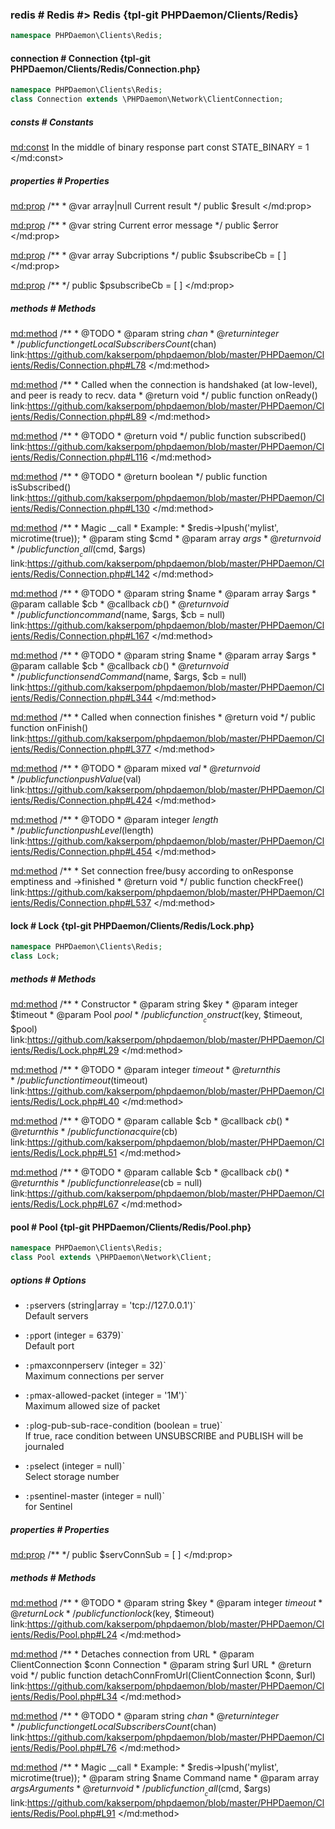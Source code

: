 ### redis # Redis #> Redis {tpl-git PHPDaemon/Clients/Redis}

```php
namespace PHPDaemon\Clients\Redis;
```

<!-- include-namespace path="\PHPDaemon\Clients\Redis" level="" access="" -->
#### connection # Connection {tpl-git PHPDaemon/Clients/Redis/Connection.php}

```php
namespace PHPDaemon\Clients\Redis;
class Connection extends \PHPDaemon\Network\ClientConnection;
```

##### consts # Constants

<md:const>
In the middle of binary response part
const STATE_BINARY = 1
</md:const>

<div class="clearboth"></div>

##### properties # Properties

<md:prop>
/**
	 * @var array|null Current result
	 */
public $result
</md:prop>

<md:prop>
/**
	 * @var string Current error message
	 */
public $error
</md:prop>

<md:prop>
/**
	 * @var array Subcriptions
	 */
public $subscribeCb = [ ]
</md:prop>

<md:prop>
/**
 */
public $psubscribeCb = [ ]
</md:prop>

<div class="clearboth"></div>

##### methods # Methods

<md:method>
/**
	 * @TODO
	 * @param  string $chan
	 * @return integer
	 */
public function getLocalSubscribersCount($chan)
link:https://github.com/kakserpom/phpdaemon/blob/master/PHPDaemon/Clients/Redis/Connection.php#L78
</md:method>

<md:method>
/**
	 * Called when the connection is handshaked (at low-level), and peer is ready to recv. data
	 * @return void
	 */
public function onReady()
link:https://github.com/kakserpom/phpdaemon/blob/master/PHPDaemon/Clients/Redis/Connection.php#L89
</md:method>

<md:method>
/**
	 * @TODO
	 * @return void
	 */
public function subscribed()
link:https://github.com/kakserpom/phpdaemon/blob/master/PHPDaemon/Clients/Redis/Connection.php#L116
</md:method>

<md:method>
/**
	 * @TODO
	 * @return boolean
	 */
public function isSubscribed()
link:https://github.com/kakserpom/phpdaemon/blob/master/PHPDaemon/Clients/Redis/Connection.php#L130
</md:method>

<md:method>
/**
	 * Magic __call
	 * Example:
	 * $redis->lpush('mylist', microtime(true));
	 * @param  sting $cmd
	 * @param  array $args
	 * @return void
	 */
public function __call($cmd, $args)
link:https://github.com/kakserpom/phpdaemon/blob/master/PHPDaemon/Clients/Redis/Connection.php#L142
</md:method>

<md:method>
/**
	 * @TODO
	 * @param  string   $name
	 * @param  array    $args
	 * @param  callable $cb
	 * @callback $cb ( )
	 * @return void
	 */
public function command($name, $args, $cb = null)
link:https://github.com/kakserpom/phpdaemon/blob/master/PHPDaemon/Clients/Redis/Connection.php#L167
</md:method>

<md:method>
/**
	 * @TODO
	 * @param  string   $name
	 * @param  array    $args
	 * @param  callable $cb
	 * @callback $cb ( )
	 * @return void
	 */
public function sendCommand($name, $args, $cb = null)
link:https://github.com/kakserpom/phpdaemon/blob/master/PHPDaemon/Clients/Redis/Connection.php#L344
</md:method>

<md:method>
/**
	 * Called when connection finishes
	 * @return void
	 */
public function onFinish()
link:https://github.com/kakserpom/phpdaemon/blob/master/PHPDaemon/Clients/Redis/Connection.php#L377
</md:method>

<md:method>
/**
	 * @TODO
	 * @param  mixed $val
	 * @return void
	 */
public function pushValue($val)
link:https://github.com/kakserpom/phpdaemon/blob/master/PHPDaemon/Clients/Redis/Connection.php#L424
</md:method>

<md:method>
/**
	 * @TODO
	 * @param integer $length
	 */
public function pushLevel($length)
link:https://github.com/kakserpom/phpdaemon/blob/master/PHPDaemon/Clients/Redis/Connection.php#L454
</md:method>

<md:method>
/**
	 * Set connection free/busy according to onResponse emptiness and ->finished
	 * @return void
	 */
public function checkFree()
link:https://github.com/kakserpom/phpdaemon/blob/master/PHPDaemon/Clients/Redis/Connection.php#L537
</md:method>

<div class="clearboth"></div>

#### lock # Lock {tpl-git PHPDaemon/Clients/Redis/Lock.php}

```php
namespace PHPDaemon\Clients\Redis;
class Lock;
```

##### methods # Methods

<md:method>
/**
	 * Constructor
	 * @param string  $key
	 * @param integer $timeout
	 * @param Pool    $pool
	 */
public function __construct($key, $timeout, $pool)
link:https://github.com/kakserpom/phpdaemon/blob/master/PHPDaemon/Clients/Redis/Lock.php#L29
</md:method>

<md:method>
/**
	 * @TODO
	 * @param  integer $timeout
	 * @return this
	 */
public function timeout($timeout)
link:https://github.com/kakserpom/phpdaemon/blob/master/PHPDaemon/Clients/Redis/Lock.php#L40
</md:method>

<md:method>
/**
	 * @TODO
	 * @param  callable $cb
	 * @callback $cb ( )
	 * @return this
	 */
public function acquire($cb)
link:https://github.com/kakserpom/phpdaemon/blob/master/PHPDaemon/Clients/Redis/Lock.php#L51
</md:method>

<md:method>
/**
	 * @TODO
	 * @param  callable $cb
	 * @callback $cb ( )
	 * @return this
	 */
public function release($cb = null)
link:https://github.com/kakserpom/phpdaemon/blob/master/PHPDaemon/Clients/Redis/Lock.php#L67
</md:method>

<div class="clearboth"></div>

#### pool # Pool {tpl-git PHPDaemon/Clients/Redis/Pool.php}

```php
namespace PHPDaemon\Clients\Redis;
class Pool extends \PHPDaemon\Network\Client;
```

##### options # Options

 - `:p`servers (string|array = 'tcp://127.0.0.1')`  
 Default servers

 - `:p`port (integer = 6379)`  
 Default port

 - `:p`maxconnperserv (integer = 32)`  
 Maximum connections per server

 - `:p`max-allowed-packet (integer = '1M')`  
 Maximum allowed size of packet

 - `:p`log-pub-sub-race-condition (boolean = true)`  
 If true, race condition between UNSUBSCRIBE and PUBLISH will be journaled

 - `:p`select (integer = null)`  
 Select storage number

 - `:p`sentinel-master (integer = null)`  
 <master name> for Sentinel

##### properties # Properties

<md:prop>
/**
 */
public $servConnSub = [ ]
</md:prop>

<div class="clearboth"></div>

##### methods # Methods

<md:method>
/**
	 * @TODO
	 * @param  string  $key
	 * @param  integer $timeout
	 * @return Lock
	 */
public function lock($key, $timeout)
link:https://github.com/kakserpom/phpdaemon/blob/master/PHPDaemon/Clients/Redis/Pool.php#L24
</md:method>

<md:method>
/**
	 * Detaches connection from URL
	 * @param  ClientConnection $conn Connection
	 * @param  string           $url  URL
	 * @return void
	 */
public function detachConnFromUrl(ClientConnection $conn, $url)
link:https://github.com/kakserpom/phpdaemon/blob/master/PHPDaemon/Clients/Redis/Pool.php#L34
</md:method>

<md:method>
/**
	 * @TODO
	 * @param  string $chan
	 * @return integer
	 */
public function getLocalSubscribersCount($chan)
link:https://github.com/kakserpom/phpdaemon/blob/master/PHPDaemon/Clients/Redis/Pool.php#L76
</md:method>

<md:method>
/**
	 * Magic __call
	 * Example:
	 * $redis->lpush('mylist', microtime(true));
	 * @param  string $name Command name
	 * @param  array  $args Arguments
	 * @return void
	 */
public function __call($cmd, $args)
link:https://github.com/kakserpom/phpdaemon/blob/master/PHPDaemon/Clients/Redis/Pool.php#L91
</md:method>

<div class="clearboth"></div>


<!--/ include-namespace -->